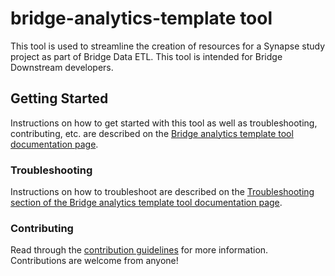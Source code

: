 # bridge-analytics-template tool
This tool is used to streamline the creation of resources for a Synapse study project as part of Bridge Data ETL.
This tool is intended for Bridge Downstream developers.

## Getting Started
Instructions on how to get started with this tool as well as troubleshooting, contributing, etc. are described on the [Bridge analytics template tool documentation page](https://sagebionetworks.jira.com/wiki/spaces/BD/pages/2758410253/Bridge-analytics-template+tool+documentation).

### Troubleshooting
Instructions on how to troubleshoot are described on the [Troubleshooting section of the Bridge analytics template tool documentation page](https://sagebionetworks.jira.com/wiki/spaces/BD/pages/2758410253/Bridge+analytics+template+tool+documentation#Troubleshooting).

### Contributing
Read through the [contribution guidelines](CONTRIBUTING.md) for more information. Contributions are welcome from anyone!
